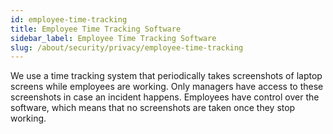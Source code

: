 ```yaml
---
id: employee-time-tracking
title: Employee Time Tracking Software
sidebar_label: Employee Time Tracking Software
slug: /about/security/privacy/employee-time-tracking
---
```


We use a time tracking system
that periodically takes screenshots of laptop screens
while employees are working.
Only managers have access to these screenshots
in case an incident happens.
Employees have control over the software,
which means that no screenshots are taken
once they stop working.
